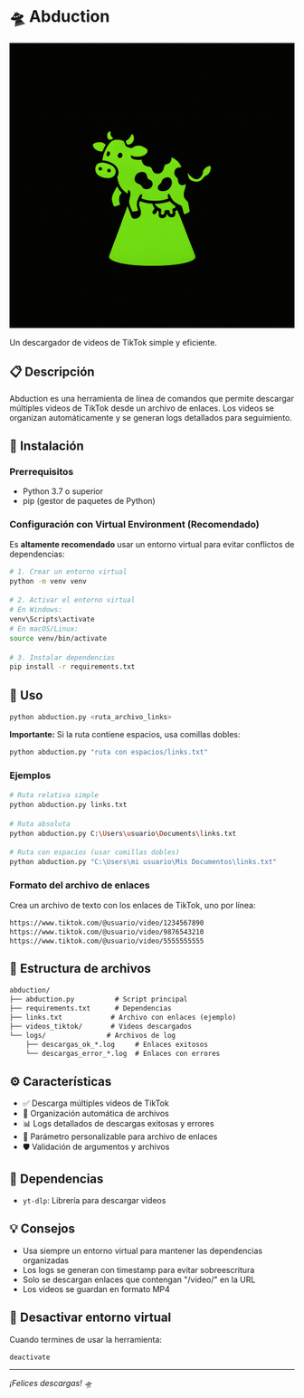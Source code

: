 # 🛸 Abduction

![Abduction Logo](logo.png)

Un descargador de videos de TikTok simple y eficiente.

## 📋 Descripción

Abduction es una herramienta de línea de comandos que permite descargar múltiples videos de TikTok desde un archivo de enlaces. Los videos se organizan automáticamente y se generan logs detallados para seguimiento.

## 🚀 Instalación

### Prerrequisitos

- Python 3.7 o superior
- pip (gestor de paquetes de Python)

### Configuración con Virtual Environment (Recomendado)

Es **altamente recomendado** usar un entorno virtual para evitar conflictos de dependencias:

```bash
# 1. Crear un entorno virtual
python -m venv venv

# 2. Activar el entorno virtual
# En Windows:
venv\Scripts\activate
# En macOS/Linux:
source venv/bin/activate

# 3. Instalar dependencias
pip install -r requirements.txt
```

## 📖 Uso

```bash
python abduction.py <ruta_archivo_links>
```

**Importante:** Si la ruta contiene espacios, usa comillas dobles:

```bash
python abduction.py "ruta con espacios/links.txt"
```

### Ejemplos

```bash
# Ruta relativa simple
python abduction.py links.txt

# Ruta absoluta
python abduction.py C:\Users\usuario\Documents\links.txt

# Ruta con espacios (usar comillas dobles)
python abduction.py "C:\Users\mi usuario\Mis Documentos\links.txt"
```

### Formato del archivo de enlaces

Crea un archivo de texto con los enlaces de TikTok, uno por línea:

```
https://www.tiktok.com/@usuario/video/1234567890
https://www.tiktok.com/@usuario/video/9876543210
https://www.tiktok.com/@usuario/video/5555555555
```

## 📁 Estructura de archivos

```
abduction/
├── abduction.py          # Script principal
├── requirements.txt      # Dependencias
├── links.txt            # Archivo con enlaces (ejemplo)
├── videos_tiktok/       # Videos descargados
└── logs/               # Archivos de log
    ├── descargas_ok_*.log     # Enlaces exitosos
    └── descargas_error_*.log  # Enlaces con errores
```

## ⚙️ Características

- ✅ Descarga múltiples videos de TikTok
- 📁 Organización automática de archivos
- 📊 Logs detallados de descargas exitosas y errores
- 🔧 Parámetro personalizable para archivo de enlaces
- 🛡️ Validación de argumentos y archivos

## 🔧 Dependencias

- `yt-dlp`: Librería para descargar videos

## 💡 Consejos

- Usa siempre un entorno virtual para mantener las dependencias organizadas
- Los logs se generan con timestamp para evitar sobreescritura
- Solo se descargan enlaces que contengan "/video/" en la URL
- Los videos se guardan en formato MP4

## 🚫 Desactivar entorno virtual

Cuando termines de usar la herramienta:

```bash
deactivate
```

---

*¡Felices descargas! 🛸*